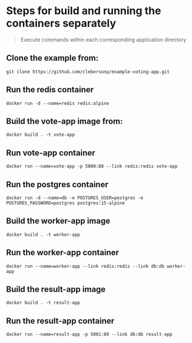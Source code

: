 # Steps for build and running the containers separately
> Execute commands within each corresponding application directory

## Clone the example from:
```shell
git clone https://github.com/clebersonp/example-voting-app.git
```

## Run the redis container
```shell
docker run -d --name=redis redis:alpine
```

## Build the vote-app image from:
```shell
docker build . -t vote-app
```

## Run vote-app container
```shell
docker run --name=vote-app -p 5000:80 --link redis:redis vote-app
```

## Run the postgres container
```shell
docker run -d --name=db -e POSTGRES_USER=postgres -e POSTGRES_PASSWORD=postgres postgres:15-alpine
```

## Build the worker-app image
```shell
docker build . -t worker-app
```

## Run the worker-app container
```shell
docker run --name=worker-app --link redis:redis --link db:db worker-app
```

## Build the result-app image
```shell
docker build . -t result-app
```

## Run the result-app container
```shell
docker run --name=result-app -p 5001:80 --link db:db result-app
```
